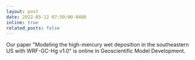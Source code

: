 ```yaml
---
layout: post
date: 2022-05-12 07:59:00-0400
inline: true
related_posts: false
---
```


Our paper "Modeling the high-mercury wet deposition in the southeastern US with WRF-GC-Hg v1.0" is online in Geoscientific Model Development.
